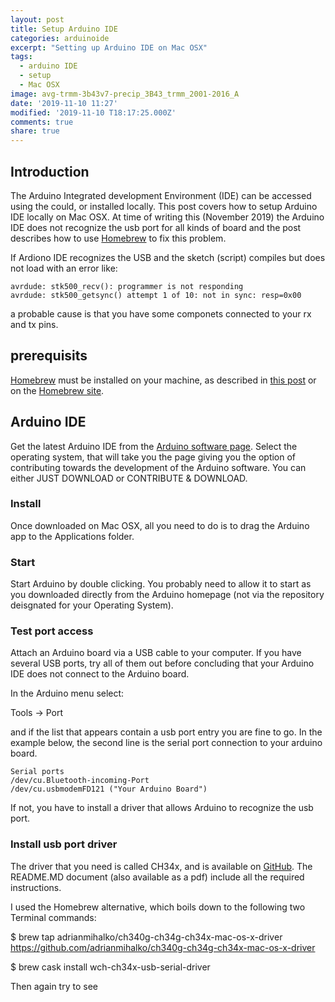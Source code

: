 ```yaml
---
layout: post
title: Setup Arduino IDE
categories: arduinoide
excerpt: "Setting up Arduino IDE on Mac OSX"
tags:
  - arduino IDE
  - setup
  - Mac OSX
image: avg-trmm-3b43v7-precip_3B43_trmm_2001-2016_A
date: '2019-11-10 11:27'
modified: '2019-11-10 T18:17:25.000Z'
comments: true
share: true
---
```


## Introduction

The Arduino Integrated development Environment (IDE) can be accessed using the could, or installed locally. This post covers how to setup Arduino IDE locally on Mac OSX. At time of writing this (November 2019) the Arduino IDE does not recognize the usb port for all kinds of board and the post describes how to use [<span class='app'>Homebrew</span>](https://brew.sh) to fix this problem.

If <span class='app'>Ardiono IDE</span> recognizes the USB and the sketch (script) compiles but does not load with an error like:

```
avrdude: stk500_recv(): programmer is not responding
avrdude: stk500_getsync() attempt 1 of 10: not in sync: resp=0x00
```

a probable cause is that you have some componets connected to your rx and tx pins.

## prerequisits

[<span class='app'>Homebrew</span>](https://brew.sh) must be installed on your machine, as described in [this post](https://karttur.github.io/setup-theme-blog/blog/install-imagemagick/#installation) or on the [Homebrew site](https://brew.sh).

## Arduino IDE

Get the latest <span class='app'>Arduino IDE</span> from the [Arduino software page](https://www.arduino.cc/en/main/software). Select the operating system, that will take you the page giving you the option of contributing towards the development of the Arduino software. You can either <span class='button'>JUST DOWNLOAD</span> or <span class='button'>CONTRIBUTE & DOWNLOAD</span>.

### Install

Once downloaded on Mac OSX, all you need to do is to drag the <span class='app'>Arduino</span> app to the <span class='file'>Applications</span> folder.

### Start

Start <span class='app'>Arduino</span> by double clicking. You probably need to allow it to start as you downloaded directly from the Arduino homepage (not via the repository deisgnated for your Operating System).

### Test port access

Attach an Arduino board via a USB cable to your computer. If you have several USB ports, try all of them out before concluding that your <span class='app'>Arduino IDE</span> does not connect to the Arduino board.

In the Arduino menu select:

<span class='menu'>Tools -> Port</span>

and if the list that appears contain a usb port entry you are fine to go. In the example below, the second line is the serial port connection to your arduino board.

```
Serial ports
/dev/cu.Bluetooth-incoming-Port
/dev/cu.usbmodemFD121 ("Your Arduino Board")
```

If not, you have to install a driver that allows <span class='app'>Arduino</span> to recognize the usb port.

### Install usb port driver

The driver that you need is called CH34x, and is available on [GitHub](https://github.com/adrianmihalko/ch340g-ch34g-ch34x-mac-os-x-driver). The <span class='file'>README.MD</span> document (also available as a pdf) include all the required instructions.

I used the Homebrew alternative, which boils down to the following two <span class='app'>Terminal</span> commands:

<span class='terminal'>$ brew tap adrianmihalko/ch340g-ch34g-ch34x-mac-os-x-driver https://github.com/adrianmihalko/ch340g-ch34g-ch34x-mac-os-x-driver</span>

<span class='terminal'>$ brew cask install wch-ch34x-usb-serial-driver</span>

Then again try to see

